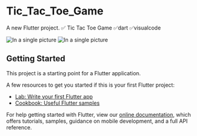 # Tic_Tac_Toe_Game

A new Flutter project.
✅ Tic Tac Toe Game
✅dart
✅visualcode

![In a single picture](https://raw.githubusercontent.com/elhamebrahimpour/flutter_tic_tac_toe_game/master/tic-tac1.png)
![In a single picture](https://raw.githubusercontent.com/elhamebrahimpour/flutter_tic_tac_toe_game/master/tic-tac2.png)


## Getting Started

This project is a starting point for a Flutter application.

A few resources to get you started if this is your first Flutter project:

- [Lab: Write your first Flutter app](https://flutter.dev/docs/get-started/codelab)
- [Cookbook: Useful Flutter samples](https://flutter.dev/docs/cookbook)

For help getting started with Flutter, view our
[online documentation](https://flutter.dev/docs), which offers tutorials,
samples, guidance on mobile development, and a full API reference.
